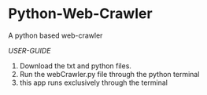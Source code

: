 # Python-Web-Crawler
A python based web-crawler

*USER-GUIDE*

1. Download the txt and python files.
2. Run the webCrawler.py file through the python terminal
3. this app runs exclusively through the terminal
